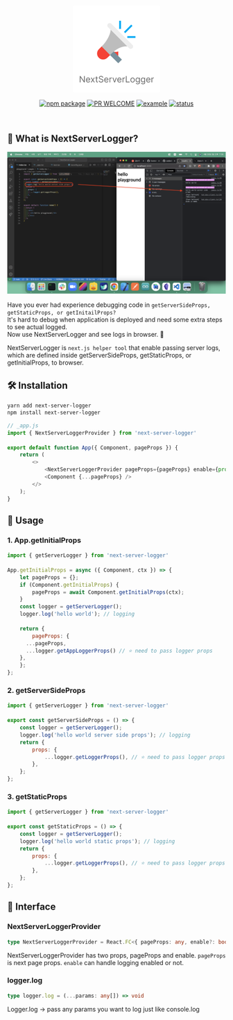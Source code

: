 <p align="center">
  <img src="./static/logo.png" />
</p>

<p align="center">
  <a href="https://npmjs.com/package/NextServerLogger"><img src="https://img.shields.io/npm/v/vue3-use-modal.svg" alt="npm package"></a>
  <a href="https://github.com/eddie0329/NextServerLogger/pulls"><img src="https://img.shields.io/badge/PRs-welcome-brightgreen.svg?style=flat-square" alt="PR WELCOME" /></a>
  <a href="https://github.com/eddie0329/NextServerLogger/tree/main/playground"><img src="https://img.shields.io/badge/%F0%9F%92%A1-examples-ff615b.svg?style=flat-square" alt="example" /></a>
  <a href="http://npm-stat.com/charts.html?package=NextServerLogger&from=2023-04-07"><img src="https://img.shields.io/npm/dm/NextServerLogger.svg?style=flat-square" alt="status" /></a>
</p>
<br />


## 🤔 What is NextServerLogger?
<p align="center">
  <img src="./static/example.png" />
</p>

Have you ever had experience debugging code in `getServerSideProps, getStaticProps, or getInitailProps?` <br />
It's hard to debug when application is deployed and need some extra steps to see actual logged. <br />
Now use NextServerLogger and see logs in browser. 🎉

NextServerLogger is `next.js helper tool` that enable passing server logs, which are defined inside getServerSideProps, getStaticProps, or getInitialProps, to browser.

## 🛠 Installation

```shell
yarn add next-server-logger
npm install next-server-logger
```

```javascript
// _app.js
import { NextServerLoggerProvider } from 'next-server-logger'

export default function App({ Component, pageProps }) {
	return (
		<>
			<NextServerLoggerProvider pageProps={pageProps} enable={process.env.NEXT_PUBLIC_ENV === 'development'} />
			<Component {...pageProps} />
		</>
	);
}
```

## 🌈 Usage

### 1. App.getInitialProps

```javascript
import { getServerLogger } from 'next-server-logger'

App.getInitialProps = async ({ Component, ctx }) => {
	let pageProps = {};
	if (Component.getInitialProps) {
		pageProps = await Component.getInitialProps(ctx);
	}
	const logger = getServerLogger();
	logger.log('hello world'); // logging

	return {
		pageProps: { 
      ...pageProps, 
      ...logger.getAppLoggerProps() // ⭐️ need to pass logger props
    }, 
	};
};
```

### 2. getServerSideProps

```javascript
import { getServerLogger } from 'next-server-logger'

export const getServerSideProps = () => {
	const logger = getServerLogger();
	logger.log('hello world server side props'); // logging
	return {
		props: {
			...logger.getLoggerProps(), // ⭐️ need to pass logger props
		},
	};
};
```

### 3. getStaticProps

```javascript
import { getServerLogger } from 'next-server-logger'

export const getStaticProps = () => {
	const logger = getServerLogger();
	logger.log('hello world static props'); // logging
	return {
		props: {
			...logger.getLoggerProps(), // ⭐️ need to pass logger props
		},
	};
};
```

## 🚧 Interface

### NextServerLoggerProvider

```typescript
type NextServerLoggerProvider = React.FC<{ pageProps: any, enable?: boolean | true }>
```

NextServerLoggerProvider has two props, pageProps and enable.
`pageProps` is next page props.
`enable` can handle logging enabled or not.

### logger.log

```typescript
type logger.log = (...params: any[]) => void
```

Logger.log -> pass any params you want to log just like console.log
